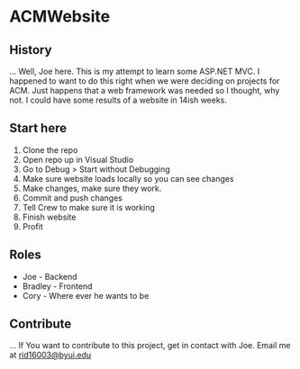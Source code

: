 # ACMWebsite
## History
... Well, Joe here. This is my attempt to learn some ASP.NET MVC. I happened to want to do this right when we were deciding on projects for ACM. Just happens that a web framework was needed so I thought, why not. I could have some results of a website in 14ish weeks.

## Start here
1. Clone the repo
2. Open repo up in Visual Studio
3. Go to Debug > Start without Debugging
4. Make sure website loads locally so you can see changes
5. Make changes, make sure they work.
6. Commit and push changes
7. Tell Crew to make sure it is working
8. Finish website
9. Profit

## Roles
* Joe - Backend
* Bradley - Frontend
* Cory - Where ever he wants to be

## Contribute
... If You want to contribute to this project, get in contact with Joe. 
Email me at rid16003@byui.edu


